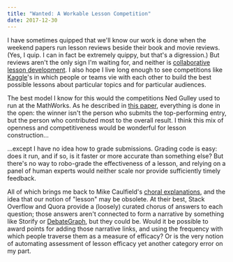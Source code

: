 ```yaml
---
title: "Wanted: A Workable Lesson Competition"
date: 2017-12-30
---
```


I have sometimes quipped that we'll know our work is done
when the weekend papers run lesson reviews beside their book and movie reviews.
(Yes, I quip. I can in fact be extremely quippy, but that's a digression.)
But reviews aren't the only sign I'm waiting for,
and neither is [collaborative lesson development](@root/2016/04/29/why-teachers-dont-collaborate/).
I also hope I live long enough to see competitions like [Kaggle](https://www.kaggle.com/competitions)'s
in which people or teams vie with each other to build the best possible lessons
about particular topics and for particular audiences.

The best model I know for this would the competitions Ned Gulley used to run at the MathWorks.
As he described in [this paper](https://ramblesblog.files.wordpress.com/2016/05/inpraiseoftweaking.pdf),
everything is done in the open:
the winner isn't the person who submits the top-performing entry,
but the person who contributed most to the overall result.
I think this mix of openness and competitiveness would be wonderful for lesson construction…

…except I have no idea how to grade submissions.
Grading code is easy:
does it run,
and if so,
is it faster or more accurate than something else?
But there's no way to robo-grade the effectiveness of a lesson,
and relying on a panel of human experts would neither scale
nor provide sufficiently timely feedback.

All of which brings me back to Mike Caulfield's [choral explanations](https://hapgood.us/2016/05/13/choral-explanations/),
and the idea that our notion of "lesson" may be obsolete.
At their best,
Stack Overflow and Quora provide a (loosely) curated chorus of answers to each question;
those answers aren't connected to form a narrative by something like Storify or [DebateGraph](https://debategraph.org/),
but they could be.
Would it be possible to award points for adding those narrative links,
and using the frequency with which people traverse them as a measure of efficacy?
Or is the very notion of automating assessment of lesson efficacy yet another category error on my part.
